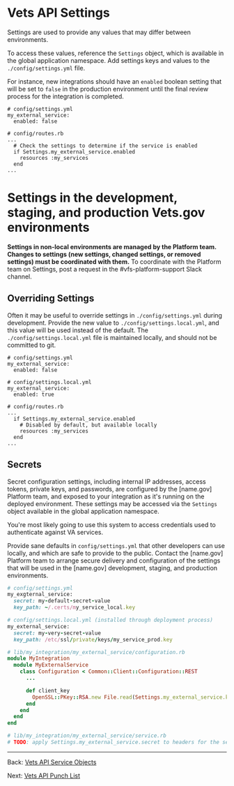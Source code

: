 # Vets API Settings

Settings are used to provide any values that may differ between
environments.

To access these values, reference the `Settings` object, which is available
in the global application namespace. Add settings keys and values to the
`./config/settings.yml` file.

For instance, new integrations should have an `enabled`
boolean setting that will be set to `false` in the production environment until
the final review process for the integration is completed.

```
# config/settings.yml
my_external_service:
  enabled: false

# config/routes.rb
...
  # Check the settings to determine if the service is enabled
  if Settings.my_external_service.enabled
    resources :my_services
  end
...
```

# Settings in the development, staging, and production Vets.gov environments

**Settings in non-local environments are managed by the Platform team. Changes to settings (new settings, changed settings, or removed settings) must be coordinated with them.** To coordinate with the Platform team on Settings, post a request in the #vfs-platform-support Slack channel.

## Overriding Settings

Often it may be useful to override settings in `./config/settings.yml` during development. Provide the new value to `./config/settings.local.yml`, and this value will be used instead of the default. The `./config/settings.local.yml`
file is maintained locally, and should not be committed to git.

```
# config/settings.yml
my_external_service:
  enabled: false

# config/settings.local.yml
my_external_service:
  enabled: true

# config/routes.rb
...
  if Settings.my_external_service.enabled
    # Disabled by default, but available locally
    resources :my_services
  end
...
```

## Secrets

Secret configuration settings, including internal IP addresses, access tokens, private keys, and passwords, are configured by the [name.gov] Platform team, and exposed to your integration as it's running on the deployed environment. These settings may be accessed via the `Settings` object available in the global application namespace.

You're most likely going to use this system to access credentials used to authenticate against VA services.

Provide sane defaults in `config/settings.yml` that other developers can use locally, and which are safe to provide to the public. Contact the [name.gov] Platform team to arrange secure delivery and configuration of the settings that will be used in the [name.gov] development, staging, and production environments.

```ruby
# config/settings.yml
my_exgternal_service:
  secret: my-default-secret-value
  key_path: ~/.certs/my_service_local.key

# config/settings.local.yml (installed through deployment process)
my_external_service:
  secret: my-very-secret-value
  key_path: /etc/ssl/private/keys/my_service_prod.key

# lib/my_integration/my_external_service/configuration.rb
module MyIntegration
  module MyExternalService
    class Configuration < Common::Client::Configuration::REST
      ...

      def client_key
        OpenSSL::PKey::RSA.new File.read(Settings.my_external_service.key_path)
      end
    end
  end
end

# lib/my_integration/my_external_service/service.rb
# TODO: apply Settings.my_external_service.secret to headers for the service.  Would be awesome to have a way to do this in the service configuration, or at least in an easier to understand way.
```

<hr>

Back: [Vets API Service Objects](service-objects.md)

Next: [Vets API Punch List](vets-api-endpoint-punch-list.md)
